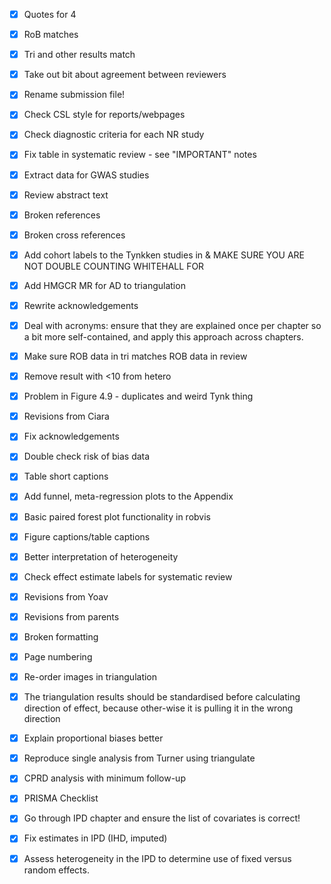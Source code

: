 - [x] Quotes for 4
- [x] RoB matches 
- [x] Tri and other results match
- [x] Take out bit about agreement between reviewers
- [x] Rename submission file!
- [x] Check CSL style for reports/webpages
- [x] Check diagnostic criteria for each NR study
- [x] Fix table in systematic review - see "IMPORTANT" notes
- [x] Extract data for GWAS studies
- [x] Review abstract text
- [x] Broken references
- [x] Broken cross references
- [x] Add cohort labels to the Tynkken studies in & MAKE SURE YOU ARE NOT DOUBLE COUNTING WHITEHALL FOR 
- [x] Add HMGCR MR for AD to triangulation
- [x] Rewrite acknowledgements
- [x] Deal with acronyms: ensure that they are explained once per chapter so a bit more self-contained, and apply this approach across chapters.
- [x] Make sure ROB data in tri matches ROB data in review
- [x] Remove result with <10 from hetero
- [x] Problem in Figure 4.9 - duplicates and weird Tynk thing
- [x] Revisions from Ciara
- [x] Fix acknowledgements
- [x] Double check risk of bias data
- [x] Table short captions
- [x] Add funnel, meta-regression plots to the Appendix
- [x] Basic paired forest plot functionality in robvis
- [x] Figure captions/table captions
- [X] Better interpretation of heterogeneity
- [x] Check effect estimate labels for systematic review
- [x] Revisions from Yoav
- [x] Revisions from parents
- [x] Broken formatting
- [x] Page numbering
- [x] Re-order images in triangulation
- [x] The triangulation results should be standardised before calculating direction of effect, because other-wise it is pulling it in the wrong direction
- [x] Explain proportional biases better
- [x] Reproduce single analysis from Turner using triangulate
- [x] CPRD analysis with minimum follow-up
- [x] PRISMA Checklist
- [x] Go through IPD chapter and ensure the list of covariates is correct!
- [x] Fix estimates in IPD (IHD, imputed)
- [X] Assess heterogeneity in the IPD to determine use of fixed versus random effects.

